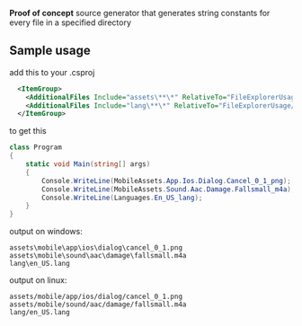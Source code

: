 **Proof of concept** source generator that generates string constants for every file in a specified directory

Sample usage
------------

add this to your .csproj
```xml
  <ItemGroup>
    <AdditionalFiles Include="assets\**\*" RelativeTo="FileExplorerUsage" BrowseFrom="FileExplorerUsage/assets/mobile" TypeName="FileExplorerUsage.Definitions.MobileAssets" />
    <AdditionalFiles Include="lang\**\*" RelativeTo="FileExplorerUsage/" BrowseFrom="FileExplorerUsage/lang" TypeName="FileExplorerUsage.Definitions.Languages" />
  </ItemGroup>
```

to get this
```cs
class Program
{
    static void Main(string[] args)
    {
        Console.WriteLine(MobileAssets.App.Ios.Dialog.Cancel_0_1_png);
        Console.WriteLine(MobileAssets.Sound.Aac.Damage.Fallsmall_m4a);
        Console.WriteLine(Languages.En_US_lang);
    }
}
```

output on windows:
```
assets\mobile\app\ios\dialog\cancel_0_1.png
assets\mobile\sound\aac\damage\fallsmall.m4a
lang\en_US.lang
```

output on linux:
```
assets/mobile/app/ios/dialog/cancel_0_1.png
assets/mobile/sound/aac/damage/fallsmall.m4a
lang/en_US.lang
```